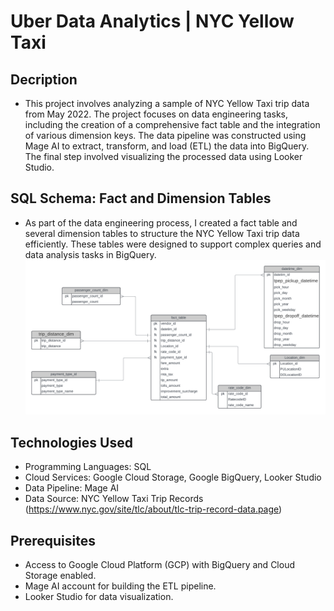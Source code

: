 # Uber Data Analytics | NYC Yellow Taxi
## Decription

- This project involves analyzing a sample of NYC Yellow Taxi trip data from May 2022. The project focuses on data engineering tasks, including the creation of a comprehensive fact table and the integration of various dimension keys. The data pipeline was constructed using Mage AI to extract, transform, and load (ETL) the data into BigQuery. The final step involved visualizing the processed data using Looker Studio.

## SQL Schema: Fact and Dimension Tables

- As part of the data engineering process, I created a fact table and several dimension tables to structure the NYC Yellow Taxi trip data efficiently. These tables were designed to support complex queries and data analysis tasks in BigQuery.
![Data Visualization](./Uber_data.png)

## Technologies Used

- Programming Languages: SQL
- Cloud Services: Google Cloud Storage, Google BigQuery, Looker Studio
- Data Pipeline: Mage AI
- Data Source: NYC Yellow Taxi Trip Records (https://www.nyc.gov/site/tlc/about/tlc-trip-record-data.page)

## Prerequisites

- Access to Google Cloud Platform (GCP) with BigQuery and Cloud Storage enabled.
- Mage AI account for building the ETL pipeline.
- Looker Studio for data visualization.
